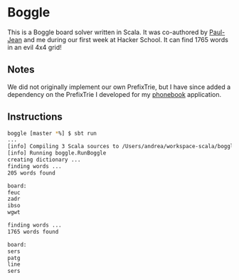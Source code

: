 # Boggle

This is a Boggle board solver written in Scala. It was co-authored by [Paul-Jean](https://github.com/paul-jean) and me during our first week at Hacker School. It can find 1765 words in an evil 4x4 grid!

## Notes

We did not originally implement our own PrefixTrie, but I have since added a dependency on the PrefixTrie I developed for my
[phonebook](https://github.com/andreafey/phonebook) application.

## Instructions

```bash
boggle [master *%] $ sbt run
...
[info] Compiling 3 Scala sources to /Users/andrea/workspace-scala/boggle/target/scala-2.10/classes...
[info] Running boggle.RunBoggle
creating dictionary ...
finding words ...
205 words found

board:
feuc
zadr
ibso
wgwt

finding words ...
1765 words found

board:
sers
patg
line
sers
```
